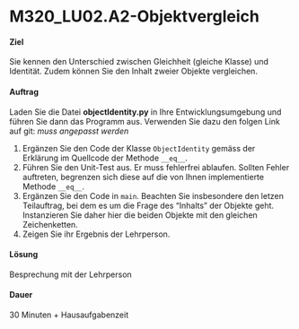 # M320_LU02.A2-Objektvergleich

#### Ziel

Sie kennen den Unterschied zwischen Gleichheit (gleiche Klasse) und Identität.
Zudem können Sie den Inhalt zweier Objekte vergleichen.

#### Auftrag

Laden Sie die Datei **objectIdentity.py** in Ihre Entwicklungsumgebung und führen Sie dann das Programm aus.
Verwenden Sie dazu den folgen Link auf git:
*muss angepasst werden*

1. Ergänzen Sie den Code der Klasse `ObjectIdentity` gemäss der Erklärung im Quellcode der Methode `__eq__`.
2. Führen Sie den Unit-Test aus. Er muss fehlerfrei ablaufen. Sollten Fehler auftreten, begrenzen sich diese auf die von Ihnen implementierte Methode `__eq__`.
3. Ergänzen Sie den Code in `main`. Beachten Sie insbesondere den letzen Teilauftrag, bei dem es um die Frage des “Inhalts” der Objekte geht. Instanzieren Sie daher hier die beiden Objekte mit den gleichen Zeichenketten.
4. Zeigen Sie ihr Ergebnis der Lehrperson.

#### Lösung

Besprechung mit der Lehrperson

#### Dauer

30 Minuten + Hausaufgabenzeit